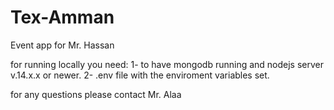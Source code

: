 # Tex-Amman
Event app
for Mr. Hassan 

for running locally you need:
1- to have mongodb running and nodejs server v.14.x.x or newer.
2- .env file with the enviroment variables set.


for any questions please contact Mr. Alaa 
